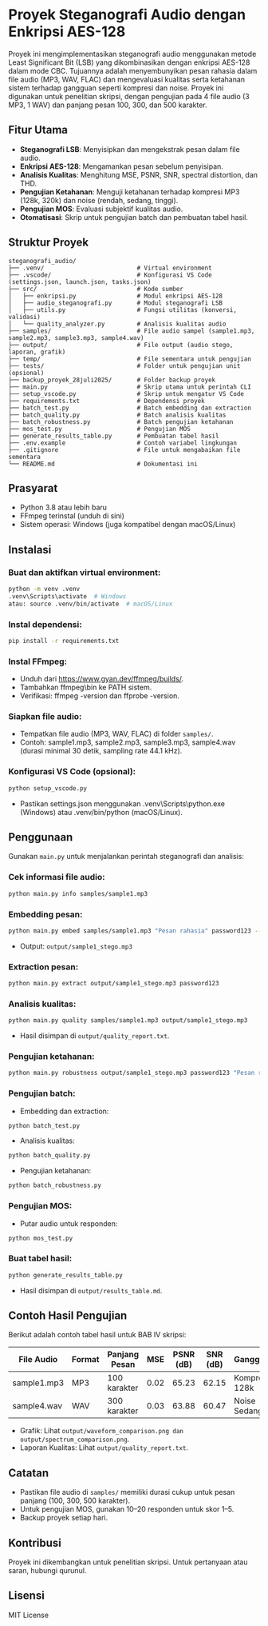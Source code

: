 # Proyek Steganografi Audio dengan Enkripsi AES-128
Proyek ini mengimplementasikan steganografi audio menggunakan metode Least Significant Bit (LSB) yang dikombinasikan dengan enkripsi AES-128 dalam mode CBC. Tujuannya adalah menyembunyikan pesan rahasia dalam file audio (MP3, WAV, FLAC) dan mengevaluasi kualitas serta ketahanan sistem terhadap gangguan seperti kompresi dan noise. Proyek ini digunakan untuk penelitian skripsi, dengan pengujian pada 4 file audio (3 MP3, 1 WAV) dan panjang pesan 100, 300, dan 500 karakter.

## Fitur Utama
- **Steganografi LSB**: Menyisipkan dan mengekstrak pesan dalam file audio.
- **Enkripsi AES-128**: Mengamankan pesan sebelum penyisipan.
- **Analisis Kualitas**: Menghitung MSE, PSNR, SNR, spectral distortion, dan THD.
- **Pengujian Ketahanan**: Menguji ketahanan terhadap kompresi MP3 (128k, 320k) dan noise (rendah, sedang, tinggi).
- **Pengujian MOS**: Evaluasi subjektif kualitas audio.
- **Otomatisasi**: Skrip untuk pengujian batch dan pembuatan tabel hasil.

## Struktur Proyek
```
steganografi_audio/
├── .venv/                          # Virtual environment
├── .vscode/                        # Konfigurasi VS Code (settings.json, launch.json, tasks.json)
├── src/                            # Kode sumber
│   ├── enkripsi.py                 # Modul enkripsi AES-128
│   ├── audio_steganografi.py       # Modul steganografi LSB
│   ├── utils.py                    # Fungsi utilitas (konversi, validasi)
│   └── quality_analyzer.py         # Analisis kualitas audio
├── samples/                        # File audio sampel (sample1.mp3, sample2.mp3, sample3.mp3, sample4.wav)
├── output/                         # File output (audio stego, laporan, grafik)
├── temp/                           # File sementara untuk pengujian
├── tests/                          # Folder untuk pengujian unit (opsional)
├── backup_proyek_28juli2025/       # Folder backup proyek
├── main.py                         # Skrip utama untuk perintah CLI
├── setup_vscode.py                 # Skrip untuk mengatur VS Code
├── requirements.txt                # Dependensi proyek
├── batch_test.py                   # Batch embedding dan extraction
├── batch_quality.py                # Batch analisis kualitas
├── batch_robustness.py             # Batch pengujian ketahanan
├── mos_test.py                     # Pengujian MOS
├── generate_results_table.py       # Pembuatan tabel hasil
├── .env.example                    # Contoh variabel lingkungan
├── .gitignore                      # File untuk mengabaikan file sementara
└── README.md                       # Dokumentasi ini
```
## Prasyarat
- Python 3.8 atau lebih baru
- FFmpeg terinstal (unduh di sini)
- Sistem operasi: Windows (juga kompatibel dengan macOS/Linux)

## Instalasi

### Buat dan aktifkan virtual environment:
```bash
python -m venv .venv
.venv\Scripts\activate  # Windows
atau: source .venv/bin/activate  # macOS/Linux
```

### Instal dependensi:
```bash
pip install -r requirements.txt
```

### Instal FFmpeg:
- Unduh dari https://www.gyan.dev/ffmpeg/builds/.
- Tambahkan ffmpeg\bin ke PATH sistem.
- Verifikasi: ffmpeg -version dan ffprobe -version.


### Siapkan file audio:
- Tempatkan file audio (MP3, WAV, FLAC) di folder `samples/`.
- Contoh: sample1.mp3, sample2.mp3, sample3.mp3, sample4.wav (durasi minimal 30 detik, sampling rate 44.1 kHz).


### Konfigurasi VS Code (opsional):
```bash
python setup_vscode.py
```
- Pastikan settings.json menggunakan .venv\Scripts\python.exe (Windows) atau .venv/bin/python (macOS/Linux).


## Penggunaan
Gunakan `main.py` untuk menjalankan perintah steganografi dan analisis:

### Cek informasi file audio:
```bash
python main.py info samples/sample1.mp3
```

### Embedding pesan:
```bash
python main.py embed samples/sample1.mp3 "Pesan rahasia" password123 --format mp3
```
- Output: `output/sample1_stego.mp3`


### Extraction pesan:
```bash
python main.py extract output/sample1_stego.mp3 password123
```

### Analisis kualitas:
```bash
python main.py quality samples/sample1.mp3 output/sample1_stego.mp3
```
- Hasil disimpan di `output/quality_report.txt`.


### Pengujian ketahanan:
```bash
python main.py robustness output/sample1_stego.mp3 password123 "Pesan rahasia"
```

### Pengujian batch:
- Embedding dan extraction:
```bash
python batch_test.py
```
- Analisis kualitas:
```bash
python batch_quality.py
```
- Pengujian ketahanan:
```bash
python batch_robustness.py
```

### Pengujian MOS:
- Putar audio untuk responden:
```bash
python mos_test.py
```

### Buat tabel hasil:
```bash
python generate_results_table.py
```
- Hasil disimpan di `output/results_table.md`.


## Contoh Hasil Pengujian
Berikut adalah contoh tabel hasil untuk BAB IV skripsi:

| File Audio    | Format | Panjang Pesan | MSE  | PSNR (dB) | SNR (dB) | Gangguan       | BER (%) | Status Ekstraksi | MOS |
| ------------- |--------|----------------|------|-----------|----------|----------------|---------|-------------------|-----|
| sample1.mp3   | MP3    | 100 karakter   | 0.02 | 65.23     | 62.15    | Kompresi 128k  | 0.12    | Berhasil          | 4.5 |
| sample4.wav   | WAV    | 300 karakter   | 0.03 | 63.88     | 60.47    | Noise Sedang   | 5.67    | Gagal             | 4.2 |

- Grafik: Lihat `output/waveform_comparison.png dan output/spectrum_comparison.png`.
- Laporan Kualitas: Lihat `output/quality_report.txt`.

## Catatan

- Pastikan file audio di `samples/` memiliki durasi cukup untuk pesan panjang (100, 300, 500 karakter).
- Untuk pengujian MOS, gunakan 10–20 responden untuk skor 1–5.
- Backup proyek setiap hari.

## Kontribusi
Proyek ini dikembangkan untuk penelitian skripsi. Untuk pertanyaan atau saran, hubungi qurunul.

## Lisensi
MIT License